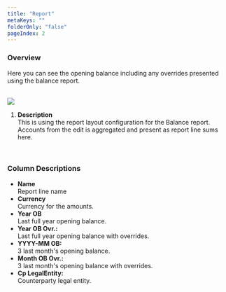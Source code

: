 ```yaml
---
title: "Report"
metaKeys: ""
folderOnly: "false"
pageIndex: 2
---
```


### Overview
Here you can see the opening balance including any overrides presented using the balance report.  
<br/>

![](https://profitbasedocs.blob.core.windows.net/plannerimages/opening-balance-report.jpg)

1. **Description** <br/>
This is using the report layout configuration for the Balance report. Accounts from the edit is aggregated and present as report line sums here.
<br/>

### Column Descriptions

- **Name**<br/>
Report line name
- **Currency**<br/>
Currency for the amounts.
- **Year OB**<br/>
Last full year opening balance.
- **Year OB Ovr.:**<br/>
Last full year opening balance with overrides.
- **YYYY-MM OB:**<br/>
3 last month's opening balance.
- **Month OB Ovr.:**<br/>
3 last month's opening balance with overrides.
- **Cp LegalEntity:**<br/>
Counterparty legal entity.
<br/>
